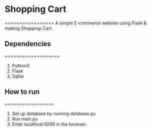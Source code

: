 # Shopping Cart 
=================
A simple E-commerce website using Flask & making Shopping-Cart.
  
## Dependencies ##
===================
1. Python3
2. Flask
3. Sqlite

## How to run ##
=================
1. Set up database by running database.py
2. Run main.py
3. Enter localhost:5000 in the browser.
